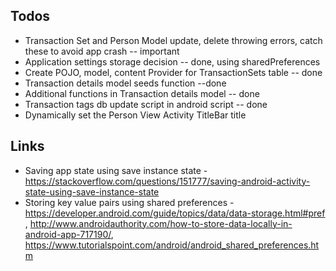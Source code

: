 ## Todos
* Transaction Set and Person Model update, delete throwing errors, catch these to avoid app crash -- important
* Application settings storage decision -- done, using sharedPreferences
* Create POJO, model, content Provider for TransactionSets table -- done
* Transaction details model seeds function --done
* Additional functions in Transaction details model -- done
* Transaction tags db update script in android script -- done
* Dynamically set the Person View Activity TitleBar title

## Links
* Saving app state using save instance state - https://stackoverflow.com/questions/151777/saving-android-activity-state-using-save-instance-state
* Storing key value pairs using shared preferences - https://developer.android.com/guide/topics/data/data-storage.html#pref , http://www.androidauthority.com/how-to-store-data-locally-in-android-app-717190/, https://www.tutorialspoint.com/android/android_shared_preferences.htm
